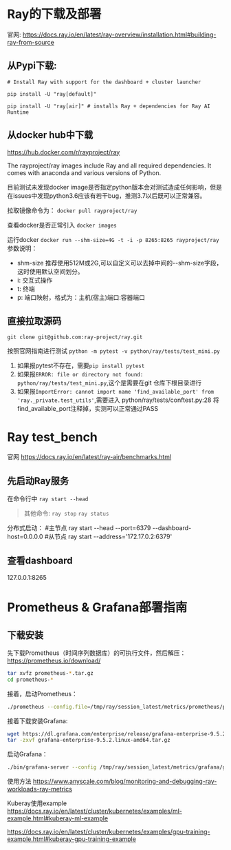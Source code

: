 # Ray的下载及部署
官网:
https://docs.ray.io/en/latest/ray-overview/installation.html#building-ray-from-source


## 从Pypi下载:

`# Install Ray with support for the dashboard + cluster launcher`

`pip install -U "ray[default]"`

`pip install -U "ray[air]" # installs Ray + dependencies for Ray AI Runtime`

## 从docker hub中下载

https://hub.docker.com/r/rayproject/ray

The rayproject/ray images include Ray and all required dependencies. It comes with anaconda and various versions of Python.

目前测试未发现docker image是否指定python版本会对测试造成任何影响，但是在issues中发现python3.6应该有若干bug，推测3.7以后既可以正常兼容。

拉取镜像命令为：
`docker pull rayproject/ray`

查看docker是否正常引入
`docker images`

运行docker
`docker run --shm-size=4G -t -i -p 8265:8265 rayproject/ray`
参数说明：
- shm-size 推荐使用512M或2G,可以自定义可以去掉中间的--shm-size字段，这时使用默认空间划分。
- i: 交互式操作
- t: 终端
- p: 端口映射，格式为：主机(宿主)端口:容器端口


## 直接拉取源码

`git clone git@github.com:ray-project/ray.git`

按照官网指南进行测试
`python -m pytest -v python/ray/tests/test_mini.py`


1. 如果报pytest不存在，需要`pip install pytest`
2. 如果报`ERROR: file or directory not found: python/ray/tests/test_mini.py`,这个是需要在git 仓库下根目录进行
3. 如果报`ImportError: cannot import name 'find_available_port' from 'ray._private.test_utils'`,需要进入 python/ray/tests/conftest.py:28 将find_available_port注释掉，实测可以正常通过PASS

# Ray test_bench
官网
https://docs.ray.io/en/latest/ray-air/benchmarks.html

## 先启动Ray服务
在命令行中
`ray start --head`

> 其他命令:
> `ray stop`
> `ray status`


分布式启动：
#主节点
ray start --head --port=6379 --dashboard-host=0.0.0.0
#从节点
ray start --address='172.17.0.2:6379'

## 查看dashboard
127.0.0.1:8265

# Prometheus & Grafana部署指南
## 下载安装
先下载Prometheus（时间序列数据库）的可执行文件，然后解压：
https://prometheus.io/download/
```bash
tar xvfz prometheus-*.tar.gz
cd prometheus-*
```
接着，启动Prometheus：
```bash
./prometheus --config.file=/tmp/ray/session_latest/metrics/prometheus/prometheus.yml
```

接着下载安装Grafana:

```bash
wget https://dl.grafana.com/enterprise/release/grafana-enterprise-9.5.2.linux-amd64.tar.gz
tar -zxvf grafana-enterprise-9.5.2.linux-amd64.tar.gz
```

启动Grafana：
```bash
./bin/grafana-server --config /tmp/ray/session_latest/metrics/grafana/grafana.ini web
```







使用方法
https://www.anyscale.com/blog/monitoring-and-debugging-ray-workloads-ray-metrics


Kuberay使用example
https://docs.ray.io/en/latest/cluster/kubernetes/examples/ml-example.html#kuberay-ml-example

https://docs.ray.io/en/latest/cluster/kubernetes/examples/gpu-training-example.html#kuberay-gpu-training-example